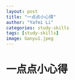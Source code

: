 ```yaml
---
layout: post
title: "一点点小心得"
author: "Yafei Li"
categories: study-skills
tags: [study-skills]
image: Ganyu1.jpeg
---
```




# 一点点小心得
